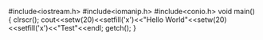 #include<iostream.h>
#include<iomanip.h>
#include<conio.h>
void main()
{
clrscr();
cout<<setw(20)<<setfill('x')<<"Hello World"<<setw(20)<<setfill('x')<<"Test"<<endl;
getch();
}
